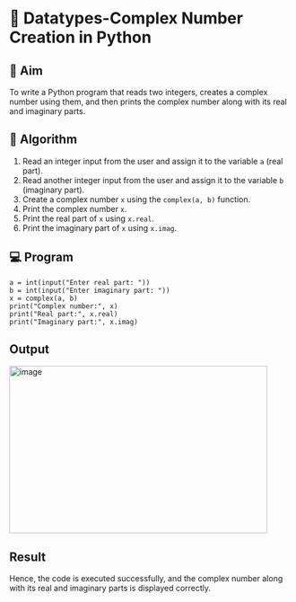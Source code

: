 # 🧮 Datatypes-Complex Number Creation in Python

## 🎯 Aim
To write a Python program that reads two integers, creates a complex number using them, and then prints the complex number along with its real and imaginary parts.

## 🧠 Algorithm
1. Read an integer input from the user and assign it to the variable `a` (real part).
2. Read another integer input from the user and assign it to the variable `b` (imaginary part).
3. Create a complex number `x` using the `complex(a, b)` function.
4. Print the complex number `x`.
5. Print the real part of `x` using `x.real`.
6. Print the imaginary part of `x` using `x.imag`.

## 💻 Program
```
a = int(input("Enter real part: "))
b = int(input("Enter imaginary part: "))
x = complex(a, b)
print("Complex number:", x)
print("Real part:", x.real)
print("Imaginary part:", x.imag)

```
## Output

<img width="460" height="298" alt="image" src="https://github.com/user-attachments/assets/202132b7-4f98-4081-82ed-68bfee2d7d08" />

## Result

Hence, the code is executed successfully, and the complex number along with its real and imaginary parts is displayed correctly.
